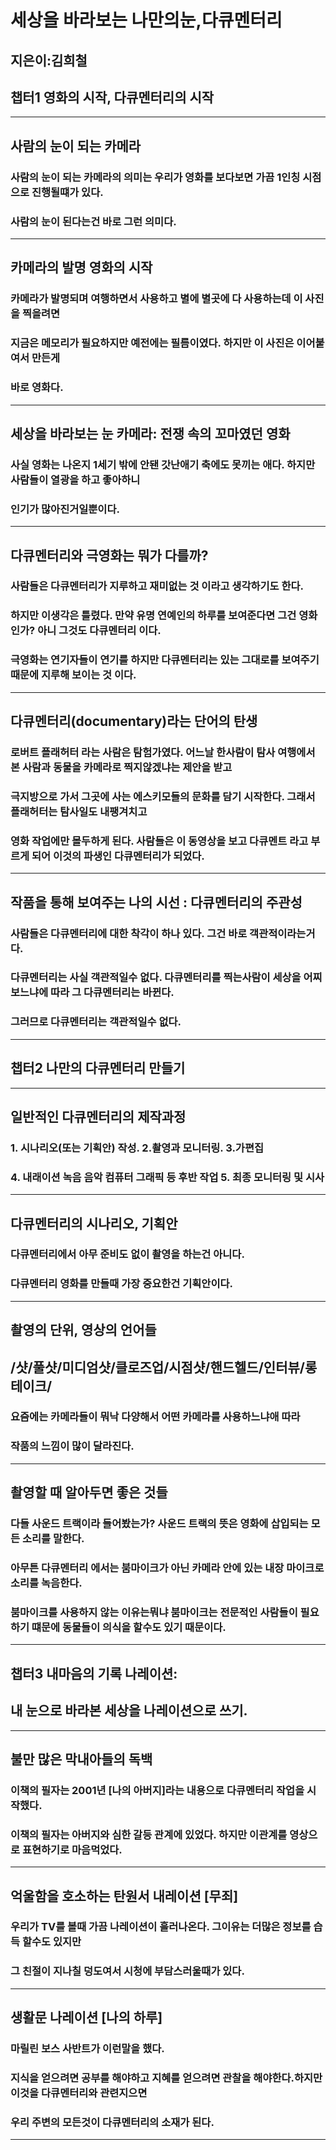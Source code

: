 # 세상을 바라보는 나만의눈,다큐멘터리
## 지은이:김희철
##  챕터1 영화의 시작, 다큐멘터리의 시작
--------------------------------------------------------------------------------------------------------
## 사람의 눈이 되는 카메라
### 사람의 눈이 되는 카메라의 의미는 우리가 영화를 보다보면 가끔 1인칭 시점으로 진행될떄가 있다.
### 사람의 눈이 된다는건 바로 그런 의미다.
--------------------------------------------------------------------------------------------------------
## 카메라의 발명 영화의 시작
### 카메라가 발명되며 여행하면서 사용하고 별에 별곳에 다 사용하는데 이 사진을 찍을려면 
### 지금은 메모리가 필요하지만 예전에는 필름이였다. 하지만 이 사진은 이어붙여서 만든게
### 바로 영화다.
--------------------------------------------------------------------------------------------------------
## 세상을 바라보는 눈 카메라: 전쟁 속의 꼬마였던 영화
### 사실 영화는 나온지 1세기 밖에 안됀 갓난애기 축에도 못끼는 애다. 하지만 사람들이 열광을 하고 좋아하니
### 인기가 많아진거일뿐이다.
--------------------------------------------------------------------------------------------------------
## 다큐멘터리와 극영화는 뭐가 다를까?
### 사람들은 다큐멘터리가 지루하고 재미없는 것 이라고 생각하기도 한다.
### 하지만 이생각은 틀렸다. 만약 유명 연예인의 하루를 보여준다면 그건 영화인가? 아니 그것도 다큐멘터리 이다.
### 극영화는 연기자들이 연기를 하지만 다큐멘터리는 있는 그대로를 보여주기 때문에 지루해 보이는 것 이다.
--------------------------------------------------------------------------------------------------------
## 다큐멘터리(documentary)라는 단어의 탄생
### 로버트 플래허터 라는 사람은 탐험가였다. 어느날 한사람이 탐사 여행에서 본 사람과 동물을 카메라로 찍지않겠냐는 제안을 받고 
### 극지방으로 가서 그곳에 사는 에스키모들의 문화를 담기 시작한다. 그래서 플래허터는 탐사일도 내팽겨치고
### 영화 작업에만 몰두하게 된다. 사람들은 이 동영상을 보고 다큐멘트 라고 부르게 되어 이것의 파생인 다큐멘터리가 되었다.
--------------------------------------------------------------------------------------------------------
## 작품을 통해 보여주는 나의 시선 : 다큐멘터리의 주관성
### 사람들은 다큐멘터리에 대한 착각이 하나 있다. 그건 바로 객관적이라는거다.
### 다큐멘터리는 사실 객관적일수 없다. 다큐멘터리를 찍는사람이 세상을 어찌 보느냐에 따라 그 다큐멘터리는 바뀐다.
### 그러므로 다큐멘터리는 객관적일수 없다.
--------------------------------------------------------------------------------------------------------

## 챕터2 나만의 다큐멘터리 만들기
---------------------------------------------------------------------------------------------------------------------
## 일반적인 다큐멘터리의 제작과정
### 1. 시나리오(또는 기획안) 작성. 2.촬영과 모니터링. 3.가편집
### 4. 내래이션 녹음 음악 컴퓨터 그래픽 등 후반 작업 5. 최종 모니터링 및 시사
--------------------------------------------------------------------------------------------------------
## 다큐멘터리의 시나리오, 기획안
### 다큐멘터리에서 아무 준비도 없이 촬영을 하는건 아니다.
### 다큐멘터리 영화를 만들때 가장 중요한건 기획안이다.
--------------------------------------------------------------------------------------------------------
## 촬영의 단위, 영상의 언어들
## /샷/풀샷/미디엄샷/클로즈업/시점샷/핸드헬드/인터뷰/롱테이크/
### 요즘에는 카메라들이 뭐낙 다양해서 어떤 카메라를 사용하느냐애 따라 
### 작품의 느낌이 많이 달라진다.
--------------------------------------------------------------------------------------------------------
## 촬영할 때 알아두면 좋은 것들
### 다들 사운드 트랙이라 들어봤는가? 사운드 트랙의 뜻은 영화에 삽입되는 모든 소리를 말한다.
### 아무튼 다큐멘터리 에서는 붐마이크가 아닌 카메라 안에 있는 내장 마이크로 소리를 녹음한다.
### 붐마이크를 사용하지 않는 이유는뭐냐 붐마이크는 전문적인 사람들이 필요하기 떄문에 동물들이 의식을 할수도 있기 때문이다.
--------------------------------------------------------------------------------------------------------
## 챕터3 내마음의 기록 나레이션:
## 내 눈으로 바라본 세상을 나레이션으로 쓰기.
--------------------------------------------------------------------------------------------------------
## 불만 많은 막내아들의 독백
### 이책의 필자는 2001년 [나의 아버지]라는 내용으로 다큐멘터리 작업을 시작했다.
### 이책의 필자는 아버지와 심한 갈등 관계에 있었다. 하지만 이관계를 영상으로 표현하기로 마음먹었다.
--------------------------------------------------------------------------------------------------------
## 억울함을 호소하는 탄원서 내레이션 [무죄]
### 우리가 TV를 볼때 가끔 나레이션이 흘러나온다. 그이유는 더많은 정보를 습득 할수도 있지만
### 그 친절이 지나칠 덩도여서 시청에 부담스러울때가 있다.
--------------------------------------------------------------------------------------------------------
## 생활문 나레이션 [나의 하루] 
### 마릴린 보스 사반트가 이런말을 했다. 
### 지식을 얻으려면 공부를 해야하고 지혜를 얻으려면 관찰을 해야한다.하지만 이것을 다큐멘터리와 관련지으면 
### 우리 주변의 모든것이 다큐멘터리의 소재가 된다.
--------------------------------------------------------------------------------------------------------
